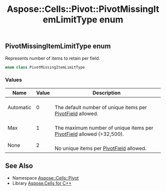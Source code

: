 ﻿---
title: Aspose::Cells::Pivot::PivotMissingItemLimitType enum
linktitle: PivotMissingItemLimitType
second_title: Aspose.Cells for C++ API Reference
description: 'Aspose::Cells::Pivot::PivotMissingItemLimitType enum. Represents number of items to retain per field in C++.'
type: docs
weight: 3300
url: /cpp/aspose.cells.pivot/pivotmissingitemlimittype/
---
## PivotMissingItemLimitType enum


Represents number of items to retain per field.

```cpp
enum class PivotMissingItemLimitType
```

### Values

| Name | Value | Description |
| --- | --- | --- |
| Automatic | 0 | <br>The default number of unique items per [PivotField](../pivotfield/) allowed. |
| Max | 1 | <br>The maximum number of unique items per [PivotField](../pivotfield/) allowed (>32,500). |
| None | 2 | <br>No unique items per [PivotField](../pivotfield/) allowed. |

## See Also

* Namespace [Aspose::Cells::Pivot](../)
* Library [Aspose.Cells for C++](../../)
